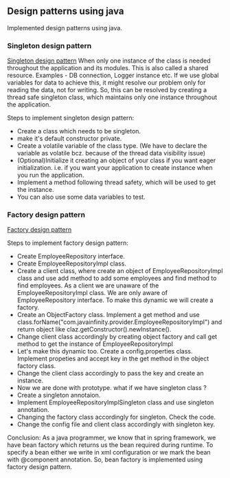 ## Design patterns using java
Implemented design patterns using java.

### Singleton design pattern
[Singleton design pattern](https://github.com/ayon-das/design-patterns-using-java/tree/main/singleton-design-pattern)
When only one instance of the class is needed throughout the application and its modules. This is also called a shared resource.
Examples - DB connection, Logger instance etc. If we use global variables for data to achieve this, it might resolve our problem
only for reading the data, not for writing. So, this can be resolved by creating a thread safe singleton class, which maintains only one instance throughout the application.

Steps to implement singleton design pattern:
- Create a class which needs to be singleton.
- make it's default constructor private.
- Create a volatile variable of the class type. (We have to declare the variable as volatile bcz. because of the thread data visibility issue)
- (Optional)Initialize it creating an object of your class if you want eager initialization. i.e. if you want your application to create instance when you run the application.
- Implement a method following thread safety, which will be used to get the instance.
- You can also use some data variables to test.

### Factory design pattern
[Factory design pattern](https://github.com/ayon-das/design-patterns-using-java/tree/main/factory-design-pattern)

Steps to implement factory design pattern:
- Create EmployeeRepository interface.
- Create EmployeeRepositoryImpl class.
- Create a client class, where create an object of EmployeeRepositoryImpl class and use add method to add some employees and find method to find employees. As a client we are unaware of the EmployeeRepositoryImpl class. We are only aware of EmployeeRepository interface. To make this dynamic we will create a factory.
- Create an ObjectFactory class. Implement a get method and use class.forName("com.javainfinity.provider.EmployeeRepositoryImpl") and return object like claz.getConstructor().newInstance().
- Change client class accordingly by creating object factory and call get method to get the instance of EmployeeRepositoryImpl
- Let's make this dynamic too. Create a config.properties class. Implement propeties and accept key in the get method in the object factory class.
- Change the client class accordingly to pass the key and create an instance.
- Now we are done with prototype. what if we have singleton class ?
- Create a singleton annotaion. 
- Implement EmployeeRepositoryImplSingleton class and use singleton annotation.
- Changing the factory class accordingly for singleton. Check the code.
- Change the config file and client class accordingly with singleton key.

Conclusion: As a java programmer, we know that in spring framework, we have bean factory which returns us the bean required during runtime. To specify a bean either we write in xml configuration or we mark the bean with @component annotation. So, bean factory is implemented using factory design pattern.

